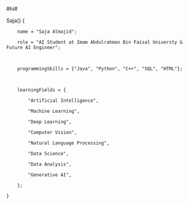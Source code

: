 #hi#

Saja() {

        name = "Saja Almajid";

        role = "AI Student at Imam Abdulrahman Bin Faisal Universty & Future AI Engineer";

        

        programmingSkills = {"Java", "Python", "C++", "SQL", "HTML"};

        

        learningFields = {

            "Artificial Intelligence",

            "Machine Learning",

            "Deep Learning",

            "Computer Vision",

            "Natural Language Processing",

            "Data Science",

            "Data Analysis",

            "Generative AI",

        };

    }
